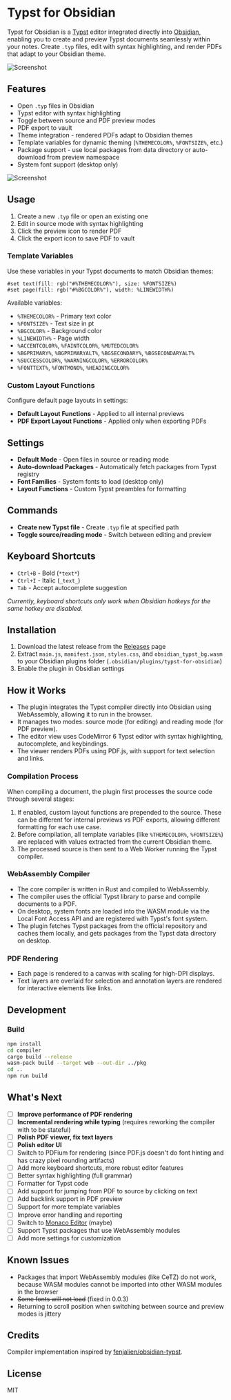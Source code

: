 # Typst for Obsidian

Typst for Obsidian is a [Typst](https://typst.app) editor integrated directly into [Obsidian](https://obsidian.md), enabling you to create and preview Typst documents seamlessly within your notes. Create `.typ` files, edit with syntax highlighting, and render PDFs that adapt to your Obsidian theme.

![Screenshot](assets/math-notes.png)

## Features

- Open `.typ` files in Obsidian
- Typst editor with syntax highlighting
- Toggle between source and PDF preview modes
- PDF export to vault
- Theme integration - rendered PDFs adapt to Obsidian themes
- Template variables for dynamic theming (`%THEMECOLOR%`, `%FONTSIZE%`, etc.)
- Package support - use local packages from data directory or auto-download from preview namespace
- System font support (desktop only)

![Screenshot](assets/full-screen.png)

## Usage

1. Create a new `.typ` file or open an existing one
2. Edit in source mode with syntax highlighting
3. Click the preview icon to render PDF
4. Click the export icon to save PDF to vault

### Template Variables

Use these variables in your Typst documents to match Obsidian themes:

```typst
#set text(fill: rgb("#%THEMECOLOR%"), size: %FONTSIZE%)
#set page(fill: rgb("#%BGCOLOR%"), width: %LINEWIDTH%)
```

Available variables:

- `%THEMECOLOR%` - Primary text color
- `%FONTSIZE%` - Text size in pt
- `%BGCOLOR%` - Background color
- `%LINEWIDTH%` - Page width
- `%ACCENTCOLOR%`, `%FAINTCOLOR%`, `%MUTEDCOLOR%`
- `%BGPRIMARY%`, `%BGPRIMARYALT%`, `%BGSECONDARY%`, `%BGSECONDARYALT%`
- `%SUCCESSCOLOR%`, `%WARNINGCOLOR%`, `%ERRORCOLOR%`
- `%FONTTEXT%`, `%FONTMONO%`, `%HEADINGCOLOR%`

### Custom Layout Functions

Configure default page layouts in settings:

- **Default Layout Functions** - Applied to all internal previews
- **PDF Export Layout Functions** - Applied only when exporting PDFs

## Settings

- **Default Mode** - Open files in source or reading mode
- **Auto-download Packages** - Automatically fetch packages from Typst registry
- **Font Families** - System fonts to load (desktop only)
- **Layout Functions** - Custom Typst preambles for formatting

## Commands

- **Create new Typst file** - Create `.typ` file at specified path
- **Toggle source/reading mode** - Switch between editing and preview

## Keyboard Shortcuts

- `Ctrl+B` - Bold (`*text*`)
- `Ctrl+I` - Italic (`_text_`)
- `Tab` - Accept autocomplete suggestion

_Currently, keyboard shortcuts only work when Obsidian hotkeys for the same hotkey are disabled._

## Installation

1. Download the latest release from the [Releases](https://github.com/k0src/Typst-for-Obsidian/releases) page
2. Extract `main.js`, `manifest.json`, `styles.css`, and `obsidian_typst_bg.wasm` to your Obsidian plugins folder (`.obsidian/plugins/typst-for-obsidian`)
3. Enable the plugin in Obsidian settings

## How it Works

- The plugin integrates the Typst compiler directly into Obsidian using WebAssembly, allowing it to run in the browser.
- It manages two modes: source mode (for editing) and reading mode (for PDF preview).
- The editor view uses CodeMirror 6 Typst editor with syntax highlighting, autocomplete, and keybindings.
- The viewer renders PDFs using PDF.js, with support for text selection and links.

### Compilation Process

When compiling a document, the plugin first processes the source code through several stages:

1. If enabled, custom layout functions are prepended to the source. These can be different for internal previews vs PDF exports, allowing different formatting for each use case.
2. Before compilation, all template variables (like `%THEMECOLOR%`, `%FONTSIZE%`) are replaced with values extracted from the current Obsidian theme.
3. The processed source is then sent to a Web Worker running the Typst compiler.

### WebAssembly Compiler

- The core compiler is written in Rust and compiled to WebAssembly.
- The compiler uses the official Typst library to parse and compile documents to a PDF.
- On desktop, system fonts are loaded into the WASM module via the Local Font Access API and are registered with Typst's font system.
- The plugin fetches Typst packages from the official repository and caches them locally, and gets packages from the Typst data directory on desktop.

### PDF Rendering

- Each page is rendered to a canvas with scaling for high-DPI displays.
- Text layers are overlaid for selection and annotation layers are rendered for interactive elements like links.

## Development

### Build

```bash
npm install
cd compiler
cargo build --release
wasm-pack build --target web --out-dir ../pkg
cd ..
npm run build
```

## What's Next

- [ ] **Improve performance of PDF rendering**
- [ ] **Incremental rendering while typing** (requires reworking the compiler with to be stateful)
- [ ] **Polish PDF viewer, fix text layers**
- [ ] **Polish editor UI**
- [ ] Switch to PDFium for rendering (since PDF.js doesn't do font hinting and has crazy pixel rounding artifacts)
- [ ] Add more keyboard shortcuts, more robust editor features
- [ ] Better syntax highlighting (full grammar)
- [ ] Formatter for Typst code
- [ ] Add support for jumping from PDF to source by clicking on text
- [ ] Add backlink support in PDF preview
- [ ] Support for more template variables
- [ ] Improve error handling and reporting
- [ ] Switch to [Monaco Editor](https://microsoft.github.io/monaco-editor/) (maybe)
- [ ] Support Typst packages that use WebAssembly modules
- [ ] Add more settings for customization

## Known Issues

- Packages that import WebAssembly modules (like CeTZ) do not work, because WASM modules cannot be imported into other WASM modules in the browser
- ~~Some fonts will not load~~ (fixed in 0.0.3)
- Returning to scroll position when switching between source and preview modes is jittery

## Credits

Compiler implementation inspired by [fenjalien/obsidian-typst](https://github.com/fenjalien/obsidian-typst).

## License

MIT
